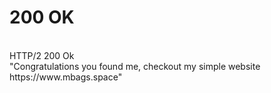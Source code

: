 # 200 OK

 
<br>
 HTTP/2 200 Ok <br>
"Congratulations you found me, checkout my simple website https://www.mbags.space" <br>
